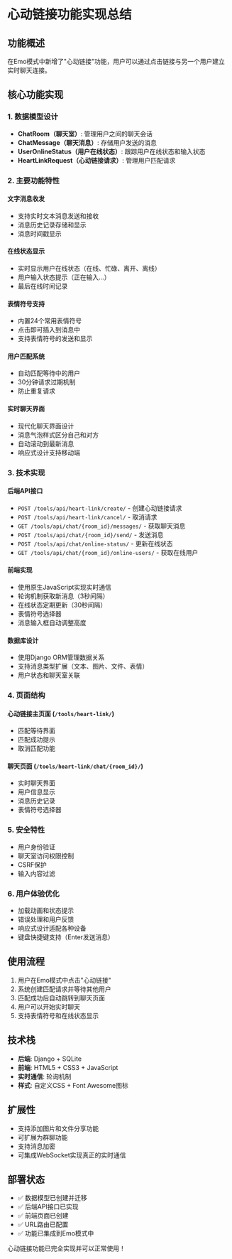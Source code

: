 # 心动链接功能实现总结

## 功能概述
在Emo模式中新增了"心动链接"功能，用户可以通过点击链接与另一个用户建立实时聊天连接。

## 核心功能实现

### 1. 数据模型设计
- **ChatRoom（聊天室）**: 管理用户之间的聊天会话
- **ChatMessage（聊天消息）**: 存储用户发送的消息
- **UserOnlineStatus（用户在线状态）**: 跟踪用户在线状态和输入状态
- **HeartLinkRequest（心动链接请求）**: 管理用户匹配请求

### 2. 主要功能特性

#### 文字消息收发
- 支持实时文本消息发送和接收
- 消息历史记录存储和显示
- 消息时间戳显示

#### 在线状态显示
- 实时显示用户在线状态（在线、忙碌、离开、离线）
- 用户输入状态提示（正在输入...）
- 最后在线时间记录

#### 表情符号支持
- 内置24个常用表情符号
- 点击即可插入到消息中
- 支持表情符号的发送和显示

#### 用户匹配系统
- 自动匹配等待中的用户
- 30分钟请求过期机制
- 防止重复请求

#### 实时聊天界面
- 现代化聊天界面设计
- 消息气泡样式区分自己和对方
- 自动滚动到最新消息
- 响应式设计支持移动端

### 3. 技术实现

#### 后端API接口
- `POST /tools/api/heart-link/create/` - 创建心动链接请求
- `POST /tools/api/heart-link/cancel/` - 取消请求
- `GET /tools/api/chat/{room_id}/messages/` - 获取聊天消息
- `POST /tools/api/chat/{room_id}/send/` - 发送消息
- `POST /tools/api/chat/online-status/` - 更新在线状态
- `GET /tools/api/chat/{room_id}/online-users/` - 获取在线用户

#### 前端实现
- 使用原生JavaScript实现实时通信
- 轮询机制获取新消息（3秒间隔）
- 在线状态定期更新（30秒间隔）
- 表情符号选择器
- 消息输入框自动调整高度

#### 数据库设计
- 使用Django ORM管理数据关系
- 支持消息类型扩展（文本、图片、文件、表情）
- 用户状态和聊天室关联

### 4. 页面结构

#### 心动链接主页面 (`/tools/heart-link/`)
- 匹配等待界面
- 匹配成功提示
- 取消匹配功能

#### 聊天页面 (`/tools/heart-link/chat/{room_id}/`)
- 实时聊天界面
- 用户信息显示
- 消息历史记录
- 表情符号选择器

### 5. 安全特性
- 用户身份验证
- 聊天室访问权限控制
- CSRF保护
- 输入内容过滤

### 6. 用户体验优化
- 加载动画和状态提示
- 错误处理和用户反馈
- 响应式设计适配各种设备
- 键盘快捷键支持（Enter发送消息）

## 使用流程

1. 用户在Emo模式中点击"心动链接"
2. 系统创建匹配请求并等待其他用户
3. 匹配成功后自动跳转到聊天页面
4. 用户可以开始实时聊天
5. 支持表情符号和在线状态显示

## 技术栈
- **后端**: Django + SQLite
- **前端**: HTML5 + CSS3 + JavaScript
- **实时通信**: 轮询机制
- **样式**: 自定义CSS + Font Awesome图标

## 扩展性
- 支持添加图片和文件分享功能
- 可扩展为群聊功能
- 支持消息加密
- 可集成WebSocket实现真正的实时通信

## 部署状态
- ✅ 数据模型已创建并迁移
- ✅ 后端API接口已实现
- ✅ 前端页面已创建
- ✅ URL路由已配置
- ✅ 功能已集成到Emo模式中

心动链接功能已完全实现并可以正常使用！ 